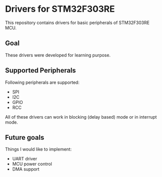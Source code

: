 # Drivers for STM32F303RE
This repository contains drivers for basic peripherals of STM32F303RE MCU.

## Goal
These drivers were developed for learning purpose.

## Supported Peripherals
Following peripherals are supported:
* SPI
* I2C
* GPIO
* RCC

All of these drivers can work in blocking (delay based) mode or in interrupt mode.

## Future goals
Things I would like to implement:
* UART driver
* MCU power control
* DMA support